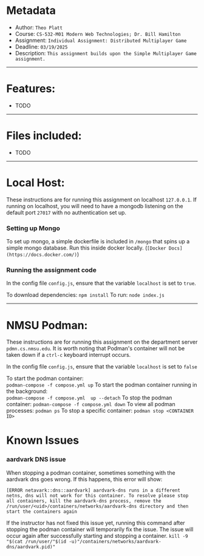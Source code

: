 # Metadata
 - Author:      `Theo Platt`
 - Course:      `CS-532-M01 Modern Web Technologies; Dr. Bill Hamilton`
 - Assignment:  `Individual Assignment: Distributed Multiplayer Game`
 - Deadline:    `03/19/2025`
 - Description: `This assignment builds upon the Simple Multiplayer Game assignment.`

---

# Features: 
 - TODO

---

# Files included:
 - TODO

---

# Local Host: 
These instructions are for running this assignment on localhost `127.0.0.1`. If running on localhost, you will need to have a mongodb listening on the default port `27017` with no authentication set up.

### Setting up Mongo
To set up mongo, a simple dockerfile is included in `/mongo` that spins up a simple mongo database. Run this inside docker locally. (`[Docker Docs](https://docs.docker.com/)`)

### Running the assignment code
In the config file `config.js`, ensure that the variable `localhost` is set to `true`.

To download dependencies: 
    `npm install`
To run:
    `node index.js`

---

# NMSU Podman:
These instructions are for running this assignment on the department server `pdmn.cs.nmsu.edu`. It is worth noting that Podman's container will not be taken down if a `ctrl-c` keyboard interrupt occurs.

In the config file `config.js`, ensure that the variable `localhost` is set to `false`

To start the podman container:  
    `podman-compose -f compose.yml up`
To start the podman container running in the background:   
    `podman-compose -f compose.yml  up --detach`
To stop the podman container:
    `podman-compose -f compose.yml down`
To view all podman processes:
    `podman ps`
To stop a specific container:
    `podman stop <CONTAINER ID>`

# Known Issues
### aardvark DNS issue
When stopping a podman container, sometimes something with the aardvark dns goes wrong. If this happens, this error will show:
```JS
[ERROR netavark::dns::aardvark] aardvark-dns runs in a different netns, dns will not work for this container. To resolve please stop all containers, kill the aardvark-dns process, remove the /run/user/<uid>/containers/networks/aardvark-dns directory and then start the containers again
```

If the instructor has not fixed this issue yet, running this command after stopping the podman container will temporarily fix the issue. The issue will occur again after successfully starting and stopping a container.
`kill -9 "$(cat /run/user/"$(id -u)"/containers/networks/aardvark-dns/aardvark.pid)"`
